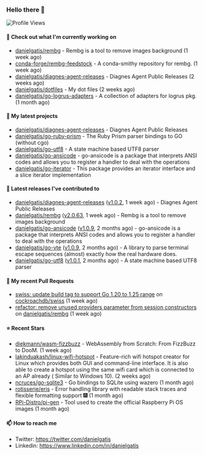 ### Hello there 👋

![Profile Views](https://komarev.com/ghpvc/?username=danielgatis&label=PROFILE+VIEWS)

#### 👷 Check out what I'm currently working on

- [danielgatis/rembg](https://github.com/danielgatis/rembg) - Rembg is a tool to remove images background (1 week ago)
- [conda-forge/rembg-feedstock](https://github.com/conda-forge/rembg-feedstock) - A conda-smithy repository for rembg. (1 week ago)
- [danielgatis/diagnes-agent-releases](https://github.com/danielgatis/diagnes-agent-releases) - Diagnes Agent Public Releases (2 weeks ago)
- [danielgatis/dotfiles](https://github.com/danielgatis/dotfiles) - My dot files (2 weeks ago)
- [danielgatis/go-logrus-adapters](https://github.com/danielgatis/go-logrus-adapters) - A collection of adapters for logrus pkg. (1 month ago)

#### 🌱 My latest projects

- [danielgatis/diagnes-agent-releases](https://github.com/danielgatis/diagnes-agent-releases) - Diagnes Agent Public Releases
- [danielgatis/go-ruby-prism](https://github.com/danielgatis/go-ruby-prism) - The Ruby Prism parser bindings to GO (without cgo)
- [danielgatis/go-utf8](https://github.com/danielgatis/go-utf8) - A state machine based UTF8 parser
- [danielgatis/go-ansicode](https://github.com/danielgatis/go-ansicode) - go-ansicode is a package that interprets ANSI codes and allows you to register a handler to deal with the operations
- [danielgatis/go-iterator](https://github.com/danielgatis/go-iterator) - This package provides an iterator interface and a slice iterator implementation

#### 🔭 Latest releases I've contributed to

- [danielgatis/diagnes-agent-releases](https://github.com/danielgatis/diagnes-agent-releases) ([v1.0.2](https://github.com/danielgatis/diagnes-agent-releases/releases/tag/v1.0.2), 1 week ago) - Diagnes Agent Public Releases
- [danielgatis/rembg](https://github.com/danielgatis/rembg) ([v2.0.63](https://github.com/danielgatis/rembg/releases/tag/v2.0.63), 1 week ago) - Rembg is a tool to remove images background
- [danielgatis/go-ansicode](https://github.com/danielgatis/go-ansicode) ([v1.0.9](https://github.com/danielgatis/go-ansicode/releases/tag/v1.0.9), 2 months ago) - go-ansicode is a package that interprets ANSI codes and allows you to register a handler to deal with the operations
- [danielgatis/go-vte](https://github.com/danielgatis/go-vte) ([v1.0.9](https://github.com/danielgatis/go-vte/releases/tag/v1.0.9), 2 months ago) - A library to parse terminal escape sequences (almost) exactly how the real hardware does.
- [danielgatis/go-utf8](https://github.com/danielgatis/go-utf8) ([v1.0.1](https://github.com/danielgatis/go-utf8/releases/tag/v1.0.1), 2 months ago) - A state machine based UTF8 parser

#### 🔨 My recent Pull Requests

- [swiss: update build tag to support Go 1.20 to 1.25 range](https://github.com/cockroachdb/swiss/pull/41) on [cockroachdb/swiss](https://github.com/cockroachdb/swiss) (1 week ago)
- [refactor: remove unused providers parameter from session constructors](https://github.com/danielgatis/rembg/pull/725) on [danielgatis/rembg](https://github.com/danielgatis/rembg) (1 week ago)

#### ⭐ Recent Stars

- [diekmann/wasm-fizzbuzz](https://github.com/diekmann/wasm-fizzbuzz) - WebAssembly from Scratch: From FizzBuzz to DooM. (1 week ago)
- [lakinduakash/linux-wifi-hotspot](https://github.com/lakinduakash/linux-wifi-hotspot) - Feature-rich wifi hotspot creator for Linux which provides both GUI and command-line interface. It is also able to create a hotspot using the same wifi card which is connected to an AP already ( Similar to Windows 10).  (2 weeks ago)
- [ncruces/go-sqlite3](https://github.com/ncruces/go-sqlite3) - Go bindings to SQLite using wazero (1 month ago)
- [rotisserie/eris](https://github.com/rotisserie/eris) - Error handling library with readable stack traces and flexible formatting support 🎆 (1 month ago)
- [RPi-Distro/pi-gen](https://github.com/RPi-Distro/pi-gen) - Tool used to create the official Raspberry Pi OS images (1 month ago)

#### 📫 How to reach me

- Twitter: https://twitter.com/danielgatis
- Linkedin: https://www.linkedin.com/in/danielgatis
